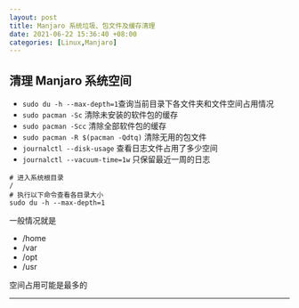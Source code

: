 ```yaml
---
layout: post
title: Manjaro 系统垃圾、包文件及缓存清理
date: 2021-06-22 15:36:40 +08:00
categories: [Linux,Manjaro]
---
```


## 清理 Manjaro 系统空间

- ``sudo du -h --max-depth=1``查询当前目录下各文件夹和文件空间占用情况
- ``sudo pacman -Sc`` 清除未安装的软件包的缓存
- ``sudo pacman -Scc`` 清除全部软件包的缓存
- ``sudo pacman -R $(pacman -Qdtq)`` 清除无用的包文件
- ``journalctl --disk-usage`` 查看日志文件占用了多少空间
- ``journalctl --vacuum-time=1w`` 只保留最近一周的日志

~~~shell
# 进入系统根目录
/
# 执行以下命令查看各目录大小
sudo du -h --max-depth=1
~~~

一般情况就是

- /home
- /var
- /opt
- /usr

空间占用可能是最多的

----
